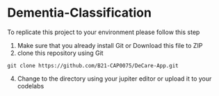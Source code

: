 # Dementia-Classification

To replicate this project to your environment please follow this step
1. Make sure that you already install Git or Download this file to ZIP
3. clone this repository using Git
```shell
git clone https://github.com/B21-CAP0075/DeCare-App.git
```
4. Change to the directory using your jupiter editor or upload it to your codelabs
